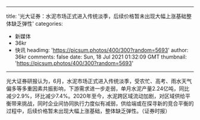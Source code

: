 
---
title: '光大证券：水泥市场正式进入传统淡季，后续价格暂未出现大幅上涨基础整体缺乏弹性'
categories: 
 - 新媒体
 - 36kr
 - 快讯
headimg: 'https://picsum.photos/400/300?random=5693'
author: 36kr
comments: false
date: Sun, 18 Jul 2021 01:32:09 GMT
thumbnail: 'https://picsum.photos/400/300?random=5693'
---

<div>   
光大证券研报认为，6月，水泥市场正式进入传统淡季，受农忙、高考、雨水天气偏多等多重因素共振影响，下游需求进一步走弱，单月水泥产量2.24亿吨，同比减少2.9%，环比减少7.4%。2020年至今，水泥跨区域流动加剧，对区域供给平衡带来挑战，同时企业间协同执行力度似有减弱，供给端或在探寻新的竞合平衡的过程中，后续价格暂未出现大幅上涨基础，整体缺乏弹性。（证券时报）  
</div>
            